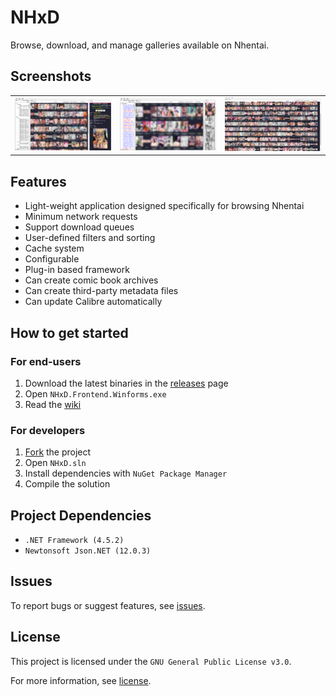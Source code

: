 # NHxD

Browse, download, and manage galleries available on Nhentai.

## Screenshots

<table>
    <tr>
        <td>
            <img alt="Details" src="/docs/screenshots/details.jpg"/>
        </td>
        <td>
            <img alt="Download" src="/docs/screenshots/download.jpg"/>
        </td>
        <td>
            <img alt="Fullscreen" src="/docs/screenshots/fullscreen.jpg"/>
        </td>
    </tr>
</table>

## Features

* Light-weight application designed specifically for browsing Nhentai
* Minimum network requests
* Support download queues
* User-defined filters and sorting
* Cache system
* Configurable
* Plug-in based framework
* Can create comic book archives
* Can create third-party metadata files
* Can update Calibre automatically

## How to get started

### For end-users

1. Download the latest binaries in the [releases](https://github.com/NHxD/NHxD/releases) page
2. Open `NHxD.Frontend.Winforms.exe`
3. Read the [wiki](https://github.com/NHxD/NHxD/wiki)

### For developers

1. [Fork](https://github.com/NHxD/NHxD/fork) the project
2. Open `NHxD.sln`
3. Install dependencies with `NuGet Package Manager`
4. Compile the solution

## Project Dependencies

- `.NET Framework (4.5.2)`
- `Newtonsoft Json.NET (12.0.3)`

## Issues

To report bugs or suggest features, see [issues](https://github.com/NHxD/NHxD/issues).

## License

This project is licensed under the `GNU General Public License v3.0`.

For more information, see [license](/LICENSE).
